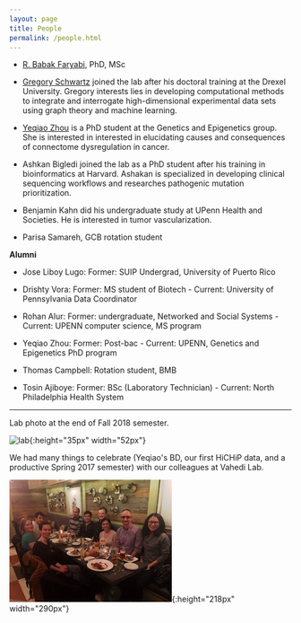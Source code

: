 ```yaml
---
layout: page
title: People
permalink: /people.html
---
```


* [R. Babak Faryabi](PBabak.html), PhD, MSc

* [Gregory Schwartz](https://github.com/GregorySchwartz) joined the lab after his doctoral training at the Drexel University. Gregory interests lies in developing computational methods to integrate and interrogate high-dimensional experimental data sets using graph theory and machine learning. 
 
* [Yeqiao Zhou](https://twitter.com/YeqiaoZhou) is a PhD student at the Genetics and Epigenetics group. She is interested in interested in elucidating causes and consequences of connectome dysregulation in cancer. 

* Ashkan Bigledi joined the lab as a PhD student after his training in bioinformatics at Harvard. Ashakan is specialized in developing clinical sequencing workflows and researches pathogenic mutation prioritization.

* Benjamin Kahn did his undergraduate study at UPenn Health and Societies. He is interested in tumor vascularization.

* Parisa Samareh, GCB rotation student


**Alumni**

* Jose Liboy Lugo: Former: SUIP Undergrad, University of Puerto Rico

* Drishty Vora: Former: MS student of Biotech - Current: University of Pennsylvania Data Coordinator

* Rohan Alur: Former: undergraduate, Networked and Social Systems - Current: UPENN computer science, MS program

* Yeqiao Zhou: Former: Post-bac - Current: UPENN, Genetics and Epigenetics PhD program

* Thomas Campbell: Rotation student, BMB

* Tosin Ajiboye: Former: BSc (Laboratory Technician) - Current: North Philadelphia Health System


----
Lab photo at the end of Fall 2018 semester.

![lab](assets/DSC03507.JPG){:height="35px" width="52px"} 


We had many things to celebrate (Yeqiao's BD, our first HiCHiP data, and a productive Spring 2017 semester) with our colleagues at Vahedi Lab.

![lab](assets/dinner.jpg){:height="218px" width="290px"} 

